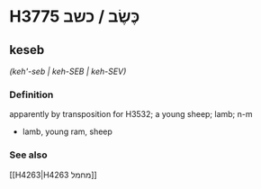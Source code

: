 # H3775 כֶּשֶׂב / כשב

## keseb

_(keh'-seb | keh-SEB | keh-SEV)_

### Definition

apparently by transposition for H3532; a young sheep; lamb; n-m

- lamb, young ram, sheep

### See also

[[H4263|H4263 מחמל]]
